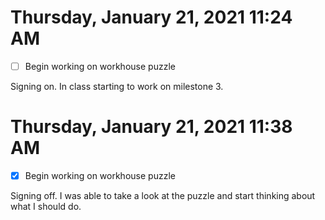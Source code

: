 # Thursday, January 21, 2021 11:24 AM
- [ ] Begin working on workhouse puzzle

Signing on. In class starting to work on milestone 3. 

# Thursday, January 21, 2021 11:38 AM
- [x] Begin working on workhouse puzzle

Signing off. I was able to take a look at the puzzle and start thinking about what I should do. 
